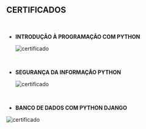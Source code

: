 ##  CERTIFICADOS

<div style ="display: inline_block"><br/>

* **INTRODUÇÃO À PROGRAMAÇÃO COM PYTHON**

  <img align = "center" alt= "certificado" src= "https://media-exp1.licdn.com/dms/image/C4D22AQFnGKVanKeK8w/feedshare-shrink_800/0/1651722023974?e=1654732800&v=beta&t=qx2pIlYXSF6Qb335nPwCQvnDIr21nDFVEWWao0Cf8Wk" />
</div>

<div style ="display: inline_block"><br/>

* **SEGURANÇA DA INFORMAÇÃO PYTHON**
    
    <img align = "center" alt= "certificado" src= "https://media-exp1.licdn.com/dms/image/C4D22AQHul51FqaMlQw/feedshare-shrink_800/0/1651880367064?e=1654732800&v=beta&t=nPW7kjZMRO0tN1axHseYsnA0gROtM_QtgE4-hi7eB5o" />
</div>

<div style ="display: inline_block"><br/>
  
  * **BANCO DE DADOS COM PYTHON DJANGO**
  
  <img align = "center" alt= "certificado" src= "https://hermes.digitalinnovation.one/certificates/cover/2FF7A777.jpg" />
  
</div>
